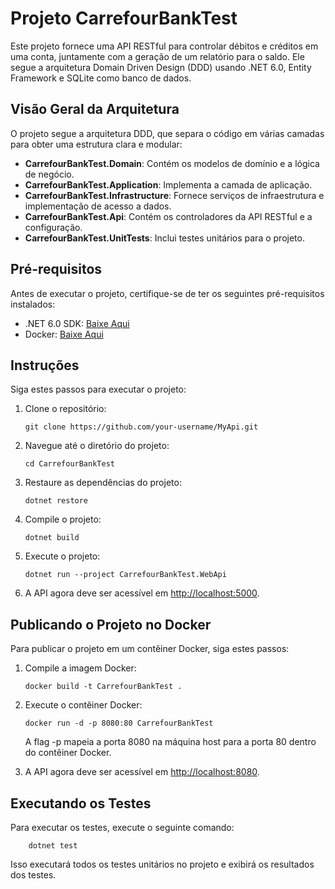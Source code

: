 # Projeto CarrefourBankTest

Este projeto fornece uma API RESTful para controlar débitos e créditos em uma conta, juntamente com a geração de um relatório para o saldo. Ele segue a arquitetura Domain Driven Design (DDD) usando .NET 6.0, Entity Framework e SQLite como banco de dados.

## Visão Geral da Arquitetura

O projeto segue a arquitetura DDD, que separa o código em várias camadas para obter uma estrutura clara e modular:

- **CarrefourBankTest.Domain**: Contém os modelos de domínio e a lógica de negócio.
- **CarrefourBankTest.Application**: Implementa a camada de aplicação.
- **CarrefourBankTest.Infrastructure**: Fornece serviços de infraestrutura e implementação de acesso a dados.
- **CarrefourBankTest.Api**: Contém os controladores da API RESTful e a configuração.
- **CarrefourBankTest.UnitTests**: Inclui testes unitários para o projeto.

## Pré-requisitos

Antes de executar o projeto, certifique-se de ter os seguintes pré-requisitos instalados:

- .NET 6.0 SDK: [Baixe Aqui](https://dotnet.microsoft.com/download)
- Docker: [Baixe Aqui](https://www.docker.com/get-started)

## Instruções

Siga estes passos para executar o projeto:

1. Clone o repositório:
    ```
    git clone https://github.com/your-username/MyApi.git
    ```

2. Navegue até o diretório do projeto:
    ```
    cd CarrefourBankTest
    ```

3. Restaure as dependências do projeto:
    ```
    dotnet restore
    ```

4. Compile o projeto:
    ```
    dotnet build
    ```

5. Execute o projeto:
    ```
    dotnet run --project CarrefourBankTest.WebApi
    ```

6. A API agora deve ser acessível em [http://localhost:5000](http://localhost:5000).

## Publicando o Projeto no Docker

Para publicar o projeto em um contêiner Docker, siga estes passos:

1. Compile a imagem Docker:
    ```
    docker build -t CarrefourBankTest .
    ```

2. Execute o contêiner Docker:
    ```
    docker run -d -p 8080:80 CarrefourBankTest
    ```
    A flag -p mapeia a porta 8080 na máquina host para a porta 80 dentro do contêiner Docker.

3. A API agora deve ser acessível em [http://localhost:8080](http://localhost:8080).

## Executando os Testes

Para executar os testes, execute o seguinte comando:
```
    dotnet test
```

Isso executará todos os testes unitários no projeto e exibirá os resultados dos testes.
